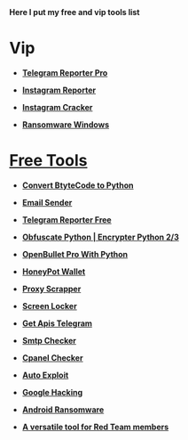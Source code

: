 <b>
Here I put my free and vip tools list



# Vip

- <a href="https://github.com/Mr-Spect3r/My-Tools/blob/main/Vip/Telegram-Reporter.md"> Telegram Reporter Pro

- <a href="https://github.com/Mr-Spect3r/My-Tools/blob/main/Vip/Instagram-Reporter.md">Instagram Reporter

- <a href="https://github.com/Mr-Spect3r/My-Tools/blob/main/Vip/Cracker.md">Instagram Cracker

- <a href="https://github.com/Mr-Spect3r/My-Tools/blob/main/Vip/ransom.md">Ransomware Windows


# Free Tools

- <a href="https://github.com/Mr-Spect3r/Bytecode2Py">Convert BtyteCode to Python

- <a href="https://github.com/esfelorm/Email-Bomber">Email Sender

- <a href="https://github.com/Mr-Spect3r/Telegram-Reporter">Telegram Reporter Free

- <a href="https://github.com/Mr-Spect3r/PyObfuscate">Obfuscate Python | Encrypter Python 2/3

- <a href="https://github.com/Mr-Spect3r/OpenBulletPro">OpenBullet Pro With Python

- <a href="https://github.com/Mr-Spect3r/HoneyPot-Wallet">HoneyPot Wallet

- <a href="https://github.com/Mr-Spect3r/Proxy-Scrapper">Proxy Scrapper

- <a href="https://github.com/Mr-Spect3r/Screen-Locker">Screen Locker

- <a href="https://github.com/esfelurm/Apis-Telegram"> Get Apis Telegram

- <a href="https://github.com/esfelurm/SMTP-CHECKER"> Smtp Checker

- <a href="https://github.com/esfelurm/cpanel-checker"> Cpanel Checker

- <a href="https://github.com/esfelurm/AutoExploit"> Auto Exploit

- <a href="https://github.com/esfelurm/google-hacking"> Google Hacking

- <a href="https://github.com/esfelurm/android-ransomware"> Android Ransomware 

- <a href="https://github.com/esfelurm/AdjustableSpanner"> A versatile tool for Red Team members






</b>
